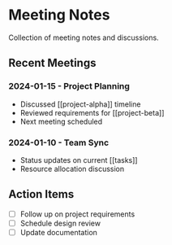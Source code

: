 # Meeting Notes

Collection of meeting notes and discussions.

## Recent Meetings

### 2024-01-15 - Project Planning
- Discussed [[project-alpha]] timeline
- Reviewed requirements for [[project-beta]]
- Next meeting scheduled

### 2024-01-10 - Team Sync
- Status updates on current [[tasks]]
- Resource allocation discussion

## Action Items

- [ ] Follow up on project requirements
- [ ] Schedule design review
- [ ] Update documentation